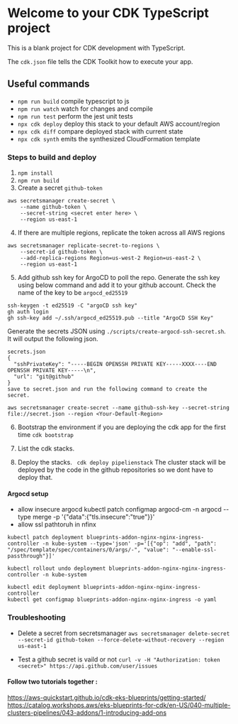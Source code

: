 # Welcome to your CDK TypeScript project

This is a blank project for CDK development with TypeScript.

The `cdk.json` file tells the CDK Toolkit how to execute your app.

## Useful commands

* `npm run build`   compile typescript to js
* `npm run watch`   watch for changes and compile
* `npm run test`    perform the jest unit tests
* `npx cdk deploy`  deploy this stack to your default AWS account/region
* `npx cdk diff`    compare deployed stack with current state
* `npx cdk synth`   emits the synthesized CloudFormation template


### Steps to build and deploy
1. `npm install`
2. `npm run build`
3. Create a secret `github-token`
```
aws secretsmanager create-secret \
    --name github-token \
    --secret-string <secret enter here> \
    --region us-east-1
```
4. If there are multiple regions, replicate the token across all AWS regions
```
aws secretsmanager replicate-secret-to-regions \
    --secret-id github-token \
    --add-replica-regions Region=us-west-2 Region=us-east-2 \
    --region us-east-1
```
5. Add github ssh key for ArgoCD to poll the repo.
Generate the ssh key using below command and add it to your github account. Check the name of the key to be `argocd_ed25519`
```
ssh-keygen -t ed25519 -C "argoCD ssh key"                        
gh auth login 
gh ssh-key add ~/.ssh/argocd_ed25519.pub --title "ArgoCD SSH Key"

```
Generate the secrets JSON using  `./scripts/create-argocd-ssh-secret.sh`. It will output the following json. 

```
secrets.json
{
  "sshPrivateKey": "-----BEGIN OPENSSH PRIVATE KEY-----XXXX----END OPENSSH PRIVATE KEY-----\n",
  "url": "git@github"
} 
save to secret.json and run the following command to create the secret. 

aws secretsmanager create-secret --name github-ssh-key --secret-string file://secret.json --region <Your-Default-Region>
```
6. Bootstrap the environment if you are deploying the cdk app for the first time
`cdk bootstrap`

7. List the cdk stacks.
8. Deploy the stacks. 
` cdk deploy pipelienstack` The cluster stack will be deployed by the code in the github repositories so we dont have to deploy that. 


#### Argocd setup
- allow insecure argocd
kubectl patch configmap argocd-cm -n argocd --type merge -p '{"data":{"tls.insecure":"true"}}'
- allow ssl pathtoruh in nfinx
```
kubectl patch deployment blueprints-addon-nginx-nginx-ingress-controller -n kube-system --type='json' -p='[{"op": "add", "path": "/spec/template/spec/containers/0/args/-", "value": "--enable-ssl-passthrough"}]'

kubectl rollout undo deployment blueprints-addon-nginx-nginx-ingress-controller -n kube-system 

kubectl edit deployment blueprints-addon-nginx-nginx-ingress-controller
kubectl get configmap blueprints-addon-nginx-nginx-ingress -o yaml
```


### Troubleshooting
- Delete a secret from secretsmanager
`aws secretsmanager delete-secret --secret-id github-token --force-delete-without-recovery --region us-east-1`

- Test a github secret is vaild or not
`curl -v -H "Authorization: token <secret>" https://api.github.com/user/issues`


#### Follow two tutorials together :
https://aws-quickstart.github.io/cdk-eks-blueprints/getting-started/
https://catalog.workshops.aws/eks-blueprints-for-cdk/en-US/040-multiple-clusters-pipelines/043-addons/1-introducing-add-ons
